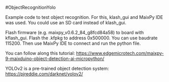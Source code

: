 #ObjectRecognitionYolo

Example code to test object recognition. For this, klash_gui and MaixPy IDE was used. You could use an SD card instead of klash_gui.

Flash firmware (e.g. maixpy_v0.6.2_84_g8fcd84a58) to board with kflash_gui. Flash the .kfpkg to address 0x500000. You can use baudrate 115200. Then use MaixPy IDE to connect and run the python file.

You can follow along this tutorial: https://www.edgemicrotech.com/maixpy-9-maixduino-object-detection-ai-micropython/

YOLOv2 is a pre-trained object detection system: https://pjreddie.com/darknet/yolov2/
